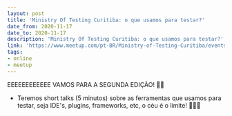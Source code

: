 ```yaml
---
layout: post
title: 'Ministry Of Testing Curitiba: o que usamos para testar?'
date_from: 2020-11-17
date_to: 2020-11-17
description: 'Ministry Of Testing Curitiba: o que usamos para testar?'
link: 'https://www.meetup.com/pt-BR/Ministry-of-Testing-Curitiba/events/268656279/'
tags:
- online
- meetup
---
```

EEEEEEEEEEEE VAMOS PARA A SEGUNDA EDIÇÃO! 💬💬
- Teremos short talks (5 minutos) sobre as ferramentas que usamos para testar, seja IDE's, plugins, frameworks, etc, o céu é o limite! 🚀🚀🚀
